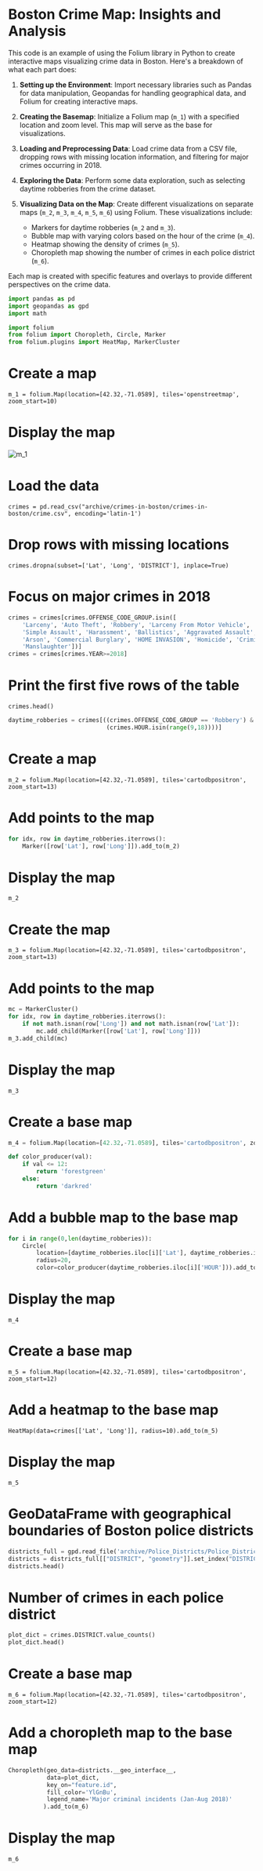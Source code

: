 # Boston Crime Map: Insights and Analysis

This code is an example of using the Folium library in Python to create interactive maps visualizing crime data in Boston. Here's a breakdown of what each part does:

1. **Setting up the Environment**: Import necessary libraries such as Pandas for data manipulation, Geopandas for handling geographical data, and Folium for creating interactive maps.

2. **Creating the Basemap**: Initialize a Folium map (`m_1`) with a specified location and zoom level. This map will serve as the base for visualizations.

3. **Loading and Preprocessing Data**: Load crime data from a CSV file, dropping rows with missing location information, and filtering for major crimes occurring in 2018.

4. **Exploring the Data**: Perform some data exploration, such as selecting daytime robberies from the crime dataset.

5. **Visualizing Data on the Map**: Create different visualizations on separate maps (`m_2`, `m_3`, `m_4`, `m_5`, `m_6`) using Folium. These visualizations include:
   - Markers for daytime robberies (`m_2` and `m_3`).
   - Bubble map with varying colors based on the hour of the crime (`m_4`).
   - Heatmap showing the density of crimes (`m_5`).
   - Choropleth map showing the number of crimes in each police district (`m_6`).

Each map is created with specific features and overlays to provide different perspectives on the crime data.
```py
import pandas as pd
import geopandas as gpd
import math

import folium
from folium import Choropleth, Circle, Marker
from folium.plugins import HeatMap, MarkerCluster
```
# Create a map
`m_1 = folium.Map(location=[42.32,-71.0589], tiles='openstreetmap', zoom_start=10)`

# Display the map
![m_1](/media/m_1.png)

# Load the data
`crimes = pd.read_csv("archive/crimes-in-boston/crimes-in-boston/crime.csv", encoding='latin-1')`

# Drop rows with missing locations
`crimes.dropna(subset=['Lat', 'Long', 'DISTRICT'], inplace=True)`

# Focus on major crimes in 2018
```py
crimes = crimes[crimes.OFFENSE_CODE_GROUP.isin([
    'Larceny', 'Auto Theft', 'Robbery', 'Larceny From Motor Vehicle', 'Residential Burglary',
    'Simple Assault', 'Harassment', 'Ballistics', 'Aggravated Assault', 'Other Burglary', 
    'Arson', 'Commercial Burglary', 'HOME INVASION', 'Homicide', 'Criminal Harassment', 
    'Manslaughter'])]
crimes = crimes[crimes.YEAR>=2018]
```
# Print the first five rows of the table
`crimes.head()`

```py
daytime_robberies = crimes[((crimes.OFFENSE_CODE_GROUP == 'Robbery') & \
                            (crimes.HOUR.isin(range(9,18))))]

```
# Create a map
`m_2 = folium.Map(location=[42.32,-71.0589], tiles='cartodbpositron', zoom_start=13)`

# Add points to the map
```py
for idx, row in daytime_robberies.iterrows():
    Marker([row['Lat'], row['Long']]).add_to(m_2)
```
# Display the map
`m_2`

# Create the map
`m_3 = folium.Map(location=[42.32,-71.0589], tiles='cartodbpositron', zoom_start=13)`

# Add points to the map
```py
mc = MarkerCluster()
for idx, row in daytime_robberies.iterrows():
    if not math.isnan(row['Long']) and not math.isnan(row['Lat']):
        mc.add_child(Marker([row['Lat'], row['Long']]))
m_3.add_child(mc)
```

# Display the map
`m_3`

# Create a base map
```py
m_4 = folium.Map(location=[42.32,-71.0589], tiles='cartodbpositron', zoom_start=13)

def color_producer(val):
    if val <= 12:
        return 'forestgreen'
    else:
        return 'darkred'
```

# Add a bubble map to the base map
```py
for i in range(0,len(daytime_robberies)):
    Circle(
        location=[daytime_robberies.iloc[i]['Lat'], daytime_robberies.iloc[i]['Long']],
        radius=20,
        color=color_producer(daytime_robberies.iloc[i]['HOUR'])).add_to(m_4)
```
# Display the map
`m_4`

# Create a base map
`m_5 = folium.Map(location=[42.32,-71.0589], tiles='cartodbpositron', zoom_start=12)`

# Add a heatmap to the base map
`HeatMap(data=crimes[['Lat', 'Long']], radius=10).add_to(m_5)`

# Display the map
`m_5`

# GeoDataFrame with geographical boundaries of Boston police districts
```py
districts_full = gpd.read_file('archive/Police_Districts/Police_Districts/Police_Districts.shp')
districts = districts_full[["DISTRICT", "geometry"]].set_index("DISTRICT")
districts.head()
```

# Number of crimes in each police district
```py
plot_dict = crimes.DISTRICT.value_counts()
plot_dict.head()
```

# Create a base map
`m_6 = folium.Map(location=[42.32,-71.0589], tiles='cartodbpositron', zoom_start=12)`

# Add a choropleth map to the base map
```py
Choropleth(geo_data=districts.__geo_interface__, 
           data=plot_dict, 
           key_on="feature.id", 
           fill_color='YlGnBu', 
           legend_name='Major criminal incidents (Jan-Aug 2018)'
          ).add_to(m_6)
```
# Display the map
`m_6`

